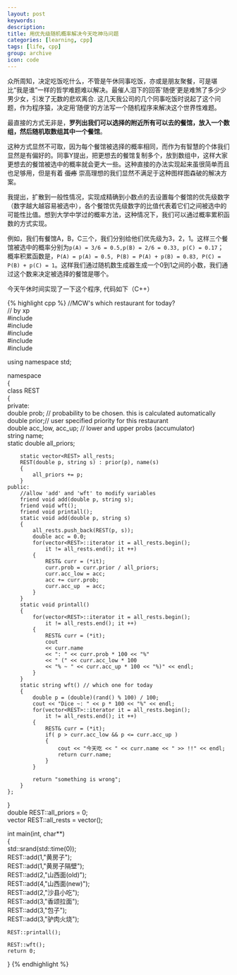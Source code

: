 ```yaml
---
layout: post
keywords: 
description: 
title: 用优先级随机概率解决今天吃神马问题
categories: [learning, cpp]
tags: [life, cpp]
group: archive
icon: code
---
```

众所周知，决定吃饭吃什么，不管是午休同事吃饭，亦或是朋友聚餐，可是堪比“我是谁”一样的哲学难题难以解决。最催人泪下的回答'随便’更是难煞了多少少男少女，引发了无数的悲欢离合.  这几天我公司的几个同事吃饭时说起了这个问题，作为程序猿，决定用‘随便’的方法写一个随机程序来解决这个世界性难题。

最直接的方式无非是，**罗列出我们可以选择的附近所有可以去的餐馆，放入一个数组，然后随机取数组其中一个餐馆**。

这种方式显然不可取，因为每个餐馆被选择的概率相同，而作为有智慧的个体我们显然是有偏好的。同事Y提出，把更想去的餐馆复制多个，放到数组中，这样大家更想去的餐馆被选中的概率就会更大一些。这种直接的办法实现起来虽很简单而且也足够用，但是有着 <del>蛋疼</del> 崇高理想的我们显然不满足于这种图样图森破的解决方案。

我提出，扩散到一般性情况，实现成精确到小数点的去设置每个餐馆的优先级数字（数字越大越容易被选中），各个餐馆优先级数字的比值代表着它们之间被选中的可能性比值。想到大学中学过的概率方法，这种情况下，我们可以通过概率累积函数的方式实现。

例如，我们有餐馆A，B，C三个，我们分别给他们优先级为3，2，1。这样三个餐馆被选中的概率分别为`p(A) = 3/6 = 0.5,p(B) = 2/6 = 0.33, p(C) = 0.17`；概率积累函数是，`P(A) = p(A) = 0.5, P(B) = P(A) + p(B) = 0.83, P(C) = P(B) + p(C) = 1`。这样我们通过随机数生成器生成一个0到1之间的小数，我们通过这个数来决定被选择的餐馆是哪个。

今天午休时间实现了一下这个程序, 代码如下（C++）

{% highlight cpp %}
//MCW's which restaurant for today?  
// by xp  
#include <iostream>  
#include <string>  
#include <vector>  
#include <ctime>  
#include <cstdlib>  
  
using namespace std;  
  
namespace  
{  
    class REST  
    {  
    private:  
        double prob; // probability to be chosen. this is calculated automatically  
        double prior;// user specified priority for this restaurant  
        double acc_low, acc_up; // lower and upper probs (accumulator)  
        string name;   
        static double all_priors;  
  
        static vector<REST> all_rests;  
        REST(double p, string s) : prior(p), name(s)  
        {  
            all_priors += p;  
        }  
    public:  
        //allow 'add' and 'wft' to modify variables  
        friend void add(double p, string s);  
        friend void wft();  
        friend void printall();  
        static void add(double p, string s)  
        {  
            all_rests.push_back(REST(p, s));  
            double acc = 0.0;  
            for(vector<REST>::iterator it = all_rests.begin();   
                it != all_rests.end(); it ++)  
            {  
                REST& curr = (*it);  
                curr.prob = curr.prior / all_priors;  
                curr.acc_low = acc;  
                acc += curr.prob;  
                curr.acc_up  = acc;  
            }  
        }  
        static void printall()  
        {  
            for(vector<REST>::iterator it = all_rests.begin();   
                it != all_rests.end(); it ++)  
            {  
                REST& curr = (*it);  
                cout
				<< curr.name 
				<< ": " << curr.prob * 100 << "%" 
				<< " (" << curr.acc_low * 100 
				<< "% ~ " << curr.acc_up * 100 << "%)" << endl;  
            }  
        }  
        static string wft() // which one for today  
        {  
            double p = (double)(rand() % 100) / 100;  
            cout << "Dice ~: " << p * 100 << "%" << endl;  
            for(vector<REST>::iterator it = all_rests.begin();   
                it != all_rests.end(); it ++)  
            {  
                REST& curr = (*it);  
                if( p > curr.acc_low && p <= curr.acc_up )  
                {  
                    cout << "今天吃 << " << curr.name << " >> !!" << endl;  
                    return curr.name;  
                }  
            }  
              
            return "something is wrong";  
        }  
    };  
}  
double REST::all_priors = 0;  
vector<REST> REST::all_rests = vector<REST>();  
  
int main(int, char**)  
{  
    std::srand(std::time(0));  
    REST::add(1,"黄房子");  
    REST::add(1,"黄房子隔壁");  
    REST::add(2,"山西面(old)");  
    REST::add(4,"山西面(new)");  
    REST::add(2,"沙县小吃");  
    REST::add(3,"香颂拉面");  
    REST::add(3,"包子");  
    REST::add(3,"驴肉火烧");  
      
    REST::printall();  
      
    REST::wft();  
    return 0;  
} 
{% endhighlight %}
